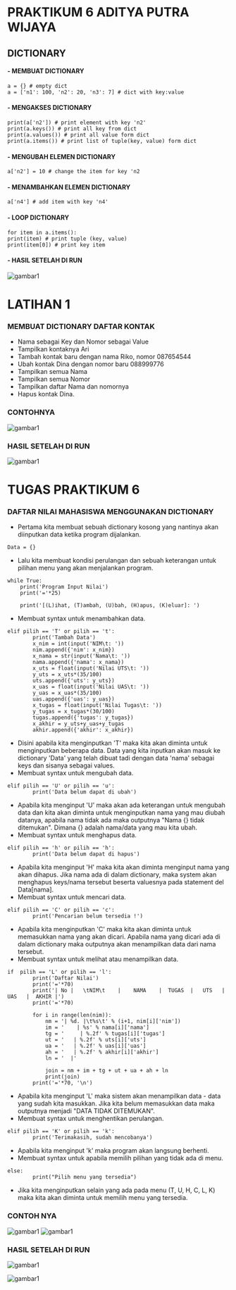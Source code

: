 # PRAKTIKUM 6 ADITYA PUTRA WIJAYA

## DICTIONARY
#### - MEMBUAT DICTIONARY
```
a = {} # empty dict
a = ['n1': 100, 'n2': 20, 'n3': 7] # dict with key:value
```
#### - MENGAKSES DICTIONARY
```
print(a['n2']) # print element with key 'n2'
print(a.keys()) # print all key from dict
print(a.values()) # print all value form dict
print(a.items()) # print list of tuple(key, value) form dict
```
#### - MENGUBAH ELEMEN DICTIONARY
```
a['n2'] = 10 # change the item for key 'n2
```
#### - MENAMBAHKAN ELEMEN DICTIONARY
```
a['n4'] # add item with key 'n4'
```
#### - LOOP DICTIONARY
```
for item in a.items():
print(item) # print tuple (key, value)
print(item[0]) # print key item
```
#### - HASIL SETELAH DI RUN

![gambar1](gambar/gam11.png)


# LATIHAN 1
### MEMBUAT DICTIONARY DAFTAR KONTAK
- Nama sebagai Key dan Nomor sebagai Value
- Tampilkan kontaknya Ari
- Tambah kontak baru dengan nama Riko, nomor 087654544
- Ubah kontak Dina dengan nomor baru 088999776
- Tampilkan semua Nama
- Tampilkan semua Nomor
- Tampilkan daftar Nama dan nomornya
- Hapus kontak Dina.

### CONTOHNYA
![gambar1](gambar/gam2.jpeg)

### HASIL SETELAH DI RUN
![gambar1](gambar/gam1.png)


# TUGAS PRAKTIKUM 6
### DAFTAR NILAI MAHASISWA MENGGUNAKAN DICTIONARY
- Pertama kita membuat sebuah dictionary kosong yang nantinya akan diinputkan data ketika program dijalankan.
```
Data = {}
```
- Lalu kita membuat kondisi perulangan dan sebuah keterangan untuk pilihan menu yang akan menjalankan program.
```
while True:
    print('Program Input Nilai')
    print('='*25)

    print('[(L)ihat, (T)ambah, (U)bah, (H)apus, (K)eluar]: ')
```
- Membuat syntax untuk menambahkan data.
```
elif pilih == 'T' or pilih == 't':
        print('Tambah Data')
        x_nim = int(input('NIM\t: '))
        nim.append({'nim': x_nim})
        x_nama = str(input('Nama\t: '))
        nama.append({'nama': x_nama})
        x_uts = float(input('Nilai UTS\t: '))
        y_uts = x_uts*(35/100)
        uts.append({'uts': y_uts})
        x_uas = float(input('Nilai UAS\t: '))
        y_uas = x_uas*(35/100)
        uas.append({'uas': y_uas})
        x_tugas = float(input('Nilai Tugas\t: '))
        y_tugas = x_tugas*(30/100)
        tugas.append({'tugas': y_tugas})
        x_akhir = y_uts+y_uas+y_tugas
        akhir.append({'akhir': x_akhir})
 ```
- Disini apabila kita menginputkan 'T' maka kita akan diminta untuk menginputkan beberapa data. Data yang kita inputkan akan masuk ke dictionary 'Data' yang telah dibuat tadi dengan data 'nama' sebagai keys dan sisanya sebagai values.
- Membuat syntax untuk mengubah data.
```
elif pilih == 'U' or pilih == 'u':
        print('Data belum dapat di ubah')
```
- Apabila kita menginput 'U' maka akan ada keterangan untuk mengubah data dan kita akan diminta untuk menginputkan nama yang mau diubah datanya, apabila nama tidak ada maka outputnya "Nama {} tidak ditemukan". Dimana {} adalah nama/data yang mau kita ubah.
- Membuat syntax untuk menghapus data.
```
elif pilih == 'h' or pilih == 'h':
        print('Data belum dapat di hapus')
```
- Apabila kita menginput 'H' maka kita akan diminta menginput nama yang akan dihapus. Jika nama ada di dalam dictionary, maka system akan menghapus keys/nama tersebut beserta valuesnya pada statement del Data[nama].
- Membuat syntax untuk mencari data.
```
elif pilih == 'C' or pilih == 'c':
        print('Pencarian belum tersedia !')
```
- Apabila kita menginputkan 'C' maka kita akan diminta untuk memasukkan nama yang akan dicari. Apabila nama yang dicari ada di dalam dictionary maka outputnya akan menampilkan data dari nama tersebut.
- Membuat syntax untuk melihat atau menampilkan data.
```
if  pilih == 'L' or pilih == 'l':
        print('Daftar Nilai')
        print('='*70)
        print('| No |   \tNIM\t    |    NAMA    |  TUGAS  |   UTS   |   UAS   |  AKHIR |')
        print('='*70)

        for i in range(len(nim)):
            nm = '| %d. |\t%s\t' % (i+1, nim[i]['nim'])
            im = '    | %s' % nama[i]['nama']
            tg = '     | %.2f' % tugas[i]['tugas']
            ut = '   | %.2f' % uts[i]['uts']
            ua = '   | %.2f' % uas[i]['uas']
            ah = '   | %.2f' % akhir[i]['akhir']
            ln = '  |'

            join = nm + im + tg + ut + ua + ah + ln
            print(join)
        print('='*70, '\n')
```
- Apabila kita menginput 'L' maka sistem akan menampilkan data - data yang sudah kita masukkan. Jika kita belum memasukkan data maka outputnya menjadi "DATA TIDAK DITEMUKAN".
- Membuat syntax untuk menghentikan perulangan.
```
elif pilih == 'K' or pilih == 'k':
        print('Terimakasih, sudah mencobanya')
```
- Apabila kita menginput 'k' maka program akan langsung berhenti.
- Membuat syntax untuk apabila memilih pilihan yang tidak ada di menu.
```
else:
        print("Pilih menu yang tersedia")
```
- Jika kita menginputkan selain yang ada pada menu (T, U, H, C, L, K) maka kita akan diminta untuk memilih menu yang tersedia.

### CONTOH NYA
![gambar1](gambar/gam5.png)
![gambar1](gambar/gam6.png)

### HASIL SETELAH DI RUN
![gambar1](gambar/gam.png)

![gambar1](IMG-20221129-WA0002.jpg)



